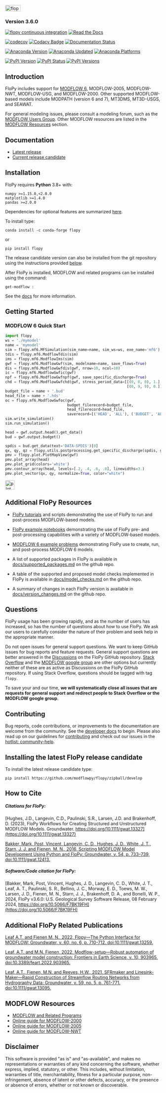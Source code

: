 
<img src="https://raw.githubusercontent.com/modflowpy/flopy/master/examples/images/flopy3.png" alt="flopy3" style="width:50;height:20">

### Version 3.6.0
[![flopy continuous integration](https://github.com/modflowpy/flopy/actions/workflows/commit.yml/badge.svg?branch=develop)](https://github.com/modflowpy/flopy/actions/workflows/commit.yml)
[![Read the Docs](https://github.com/modflowpy/flopy/actions/workflows/rtd.yml/badge.svg?branch=develop)](https://github.com/modflowpy/flopy/actions/workflows/rtd.yml)

[![codecov](https://codecov.io/gh/modflowpy/flopy/branch/develop/graph/badge.svg)](https://codecov.io/gh/modflowpy/flopy)
[![Codacy Badge](https://app.codacy.com/project/badge/Grade/3f44f457aa474a8f83ad60c1842f7be2)](https://www.codacy.com/gh/modflowpy/flopy/dashboard?utm_source=github.com&amp;utm_medium=referral&amp;utm_content=modflowpy/flopy&amp;utm_campaign=Badge_Grade)
[![Documentation Status](https://readthedocs.org/projects/flopy/badge/?version=latest)](https://flopy.readthedocs.io/en/latest/?badge=latest)

[![Anaconda Version](https://anaconda.org/conda-forge/flopy/badges/version.svg)](https://anaconda.org/conda-forge/flopy)
[![Anaconda Updated](https://anaconda.org/conda-forge/flopy/badges/latest_release_date.svg)](https://anaconda.org/conda-forge/flopy)
[![Anaconda Platforms](https://anaconda.org/conda-forge/flopy/badges/platforms.svg)](https://anaconda.org/conda-forge/flopy)

[![PyPI Version](https://img.shields.io/pypi/v/flopy.png)](https://pypi.python.org/pypi/flopy)
[![PyPI Status](https://img.shields.io/pypi/status/flopy.png)](https://pypi.python.org/pypi/flopy)
[![PyPI Versions](https://img.shields.io/pypi/pyversions/flopy.png)](https://pypi.python.org/pypi/flopy)

Introduction
-----------------------------------------------

FloPy includes support for [MODFLOW 6](https://github.com/MODFLOW-USGS/modflow6), MODFLOW-2005, MODFLOW-NWT, MODFLOW-USG, and MODFLOW-2000. Other supported MODFLOW-based models include MODPATH (version 6 and 7), MT3DMS, MT3D-USGS, and SEAWAT.

For general modeling issues, please consult a modeling forum, such as the [MODFLOW Users Group](https://groups.google.com/forum/#!forum/modflow).  Other MODFLOW resources are listed in the [MODFLOW Resources](https://github.com/modflowpy/flopy#modflow-resources) section.

Documentation
-----------------------------------------------
* [Latest release](https://flopy.readthedocs.io/en/stable)
* [Current release candidate](https://flopy.readthedocs.io/en/latest)

Installation
-----------------------------------------------

FloPy requires **Python** 3.8+ with: 

```
numpy >=1.15.0,<2.0.0
matplotlib >=1.4.0
pandas >=2.0.0
```

Dependencies for optional features are summarized [here](https://flopy.readthedocs.io/en/latest/md/optional_dependencies.html).

To install type:

    conda install -c conda-forge flopy

or

    pip install flopy


The release candidate version can also be installed from the git repository using the instructions provided [below](#relcand).

After FloPy is installed, MODFLOW and related programs can be installed using the command:

    get-modflow :

See the [docs](https://flopy.readthedocs.io/en/latest/md/get_modflow.html) for more information.


Getting Started
-----------------------------------------------

### MODFLOW 6 Quick Start

```python
import flopy
ws = './mymodel'
name = 'mymodel'
sim = flopy.mf6.MFSimulation(sim_name=name, sim_ws=ws, exe_name='mf6')
tdis = flopy.mf6.ModflowTdis(sim)
ims = flopy.mf6.ModflowIms(sim)
gwf = flopy.mf6.ModflowGwf(sim, modelname=name, save_flows=True)
dis = flopy.mf6.ModflowGwfdis(gwf, nrow=10, ncol=10)
ic = flopy.mf6.ModflowGwfic(gwf)
npf = flopy.mf6.ModflowGwfnpf(gwf, save_specific_discharge=True)
chd = flopy.mf6.ModflowGwfchd(gwf, stress_period_data=[[(0, 0, 0), 1.],
                                                       [(0, 9, 9), 0.]])
budget_file = name + '.bud'
head_file = name + '.hds'
oc = flopy.mf6.ModflowGwfoc(gwf,
                            budget_filerecord=budget_file,
                            head_filerecord=head_file,
                            saverecord=[('HEAD', 'ALL'), ('BUDGET', 'ALL')])
sim.write_simulation()
sim.run_simulation()

head = gwf.output.head().get_data()
bud = gwf.output.budget()

spdis = bud.get_data(text='DATA-SPDIS')[0]
qx, qy, qz = flopy.utils.postprocessing.get_specific_discharge(spdis, gwf)
pmv = flopy.plot.PlotMapView(gwf)
pmv.plot_array(head)
pmv.plot_grid(colors='white')
pmv.contour_array(head, levels=[.2, .4, .6, .8], linewidths=3.)
pmv.plot_vector(qx, qy, normalize=True, color="white")
```
<img src="examples/images/quickstart.png" alt="plot" style="width:30;height:30">


Additional FloPy Resources
------------------------------------------------

- [FloPy tutorials](https://flopy.readthedocs.io/en/latest/tutorials.html) and scripts demonstrating the use of FloPy to run and post-process MODFLOW-based models.

- [FloPy example notebooks](https://flopy.readthedocs.io/en/latest/notebooks.html) demonstrating the use of FloPy pre- and post-processing capabilities with a variety of MODFLOW-based models.

- [MODFLOW 6 example problems](https://modflow6-examples.readthedocs.io/en/latest/) demonstrating FloPy use to create, run, and post-process MODFLOW 6 models.

- A list of supported packages in FloPy is available in [docs/supported_packages.md](docs/supported_packages.md) on the github repo.

- A table of the supported and proposed model checks implemented in  FloPy is available in [docs/model_checks.md](docs/model_checks.md) on the github repo.

- A summary of changes in each FloPy version is available in [docs/version_changes.md](https://flopy.readthedocs.io/en/latest/md/version_changes.html) on the github repo.

Questions
------------------------------------------------
FloPy usage has been growing rapidly, and as the number of users has increased, so has the number of questions about how to use FloPy.  We ask our users to carefully consider the nature of their problem and seek help in the appropriate manner.

Do not open issues for general support questions.  We want to keep GitHub issues for bug reports and feature requests. General support questions are better answered in the [Discussions](https://github.com/modflowpy/flopy/discussions) on the FloPy GitHub repository. [Stack Overflow](https://stackoverflow.com/questions/tagged/flopy) and the [MODFLOW google group](https://groups.google.com/forum/#!forum/modflow) are other options but currently neither of these are as active as Discussions on the FloPy GitHub repository. If using Stack Overflow, questions should be tagged with tag `flopy`.

To save your and our time, **we will systematically close all issues that are requests for general support and redirect people to Stack Overflow or the MODFLOW google group**.


Contributing
------------------------------------------------

Bug reports, code contributions, or improvements to the documentation are welcome from the community. See the [developer docs](DEVELOPER.md) to begin. Please also read up on our guidelines for [contributing](CONTRIBUTING.md) and check out our issues in the [hotlist: community-help](https://github.com/modflowpy/flopy/labels/hotlist%3A%20community%20help).


<a name="relcand"></a>Installing the latest FloPy release candidate
------------------------------------------------

To install the latest release candidate type:

    pip install https://github.com/modflowpy/flopy/zipball/develop


How to Cite
-----------------------------------------------

##### ***Citations for FloPy:***

[Hughes, J.D., Langevin, C.D., Paulinski, S.R., Larsen, J.D. and Brakenhoff, D. (2023), FloPy Workflows for Creating Structured and Unstructured MODFLOW Models. Groundwater. https://doi.org/10.1111/gwat.13327](https://doi.org/10.1111/gwat.13327)

[Bakker, Mark, Post, Vincent, Langevin, C. D., Hughes, J. D., White, J. T., Starn, J. J. and Fienen, M. N., 2016, Scripting MODFLOW Model Development Using Python and FloPy: Groundwater, v. 54, p. 733–739, doi:10.1111/gwat.12413.](https://doi.org/10.1111/gwat.12413)

##### ***Software/Code citation for FloPy:***

[Bakker, Mark, Post, Vincent, Hughes, J. D., Langevin, C. D., White, J. T., Leaf, A. T., Paulinski, S. R., Bellino, J. C., Morway, E. D., Toews, M. W., Larsen, J. D., Fienen, M. N., Starn, J. J., Brakenhoff, D. A., and Bonelli, W. P., 2024, FloPy v3.6.0: U.S. Geological Survey Software Release, 08 February 2024, https://doi.org/10.5066/F7BK19FH](https://doi.org/10.5066/F7BK19FH)


Additional FloPy Related Publications
-----------------------------------------------

[Leaf A.T, and Fienen M. N., 2022, Flopy&mdash;The Python Interface for MODFLOW: Groundwater, v. 60, no. 6, p. 710-712. doi:10.1111/gwat.13259.](https://doi.org/10.1111/gwat.13259)

[Leaf, A.T. and M.N. Fienen, 2022, Modflow-setup&mdash;Robust automation of groundwater model construction: Frontiers in Earth Science, v. 10, 903965, doi:10.3389/feart.2022.903965.](https://doi.org/10.3389/feart.2022.903965)

[Leaf, A.T., Fienen, M.N. and Reeves, H.W., 2021, SFRmaker and Linesink-Maker&mdash;Rapid Construction of Streamflow Routing Networks from Hydrography Data: Groundwater, v. 59, no. 5, p. 761-771. doi:10.1111/gwat.13095.](https://doi.org/10.1111/gwat.13095)


MODFLOW Resources
-----------------------------------------------

+ [MODFLOW and Related Programs](https://water.usgs.gov/ogw/modflow/)
+ [Online guide for MODFLOW-2000](https://water.usgs.gov/nrp/gwsoftware/modflow2000/Guide/)
+ [Online guide for MODFLOW-2005](https://water.usgs.gov/ogw/modflow/MODFLOW-2005-Guide/)
+ [Online guide for MODFLOW-NWT](https://water.usgs.gov/ogw/modflow-nwt/MODFLOW-NWT-Guide/)


Disclaimer
----------

This software is provided "as is" and "as-available", and makes no 
representations or warranties of any kind concerning the software, whether 
express, implied, statutory, or other. This includes, without limitation, 
warranties of title, merchantability, fitness for a particular purpose, 
non-infringement, absence of latent or other defects, accuracy, or the 
presence or absence of errors, whether or not known or discoverable.

